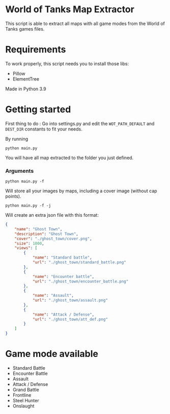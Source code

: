 # World of Tanks Map Extractor

This script is able to extract all maps with all game modes from the World of Tanks games files.

# Requirements

To work properly, this script needs you to install those libs:

- Pillow
- ElementTree

Made in Python 3.9

# Getting started

First thing to do : Go into settings.py and edit the ```WOT_PATH_DEFAULT``` and ```DEST_DIR``` constants to fit your needs.

By running
```
python main.py
```
You will have all map extracted to the folder you just defined.

### Arguments

```
python main.py -f
```
Will store all your images by maps, including a cover image (without cap points).

```
python main.py -f -j
```
Will create an extra json file with this format:

```json
{
    "name": "Ghost Town",
    "description": "Ghost Town",
    "cover": "./ghost_town/cover.png",
    "size": 1000,
    "views": [
        {
            "name": "Standard battle",
            "url": "./ghost_town/standard_battle.png"
        },
        {
            "name": "Encounter battle",
            "url": "./ghost_town/encounter_battle.png"
        },
        {
            "name": "Assault",
            "url": "./ghost_town/assault.png"
        },
        {
            "name": "Attack / Defense",
            "url": "./ghost_town/att_def.png"
        }
    ]
}
```

# Game mode available

- Standard Battle
- Encounter Battle
- Assault
- Attack / Defense
- Grand Battle
- Frontline
- Steel Hunter
- Onslaught
